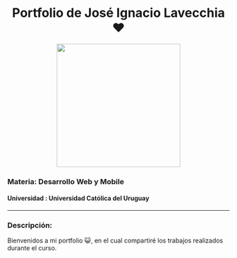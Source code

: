 <div id="title" align="center">
    <h1>Portfolio de José Ignacio Lavecchia ❤️</h1>
</div>


<div id="header" align="center">
    <img src="https://i.giphy.com/media/v1.Y2lkPTc5MGI3NjExb2pwdXowOXQ3NWpnNjNrNTl1MHk4bDNmeGU1YmRpcWZvNHdnZ3N1dSZlcD12MV9pbnRlcm5hbF9naWZfYnlfaWQmY3Q9Zw/ZkwSxuckDvf7q/giphy.gif" width="280"/>
</div>

### Materia: Desarrollo Web y Mobile

#### Universidad : Universidad Católica del Uruguay
---

### Descripción:

Bienvenidos a mi portfolio 😺, en el cual compartiré los trabajos realizados durante el curso.

